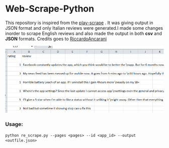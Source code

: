 # Web-Scrape-Python
This repository is inspired from the [play-scrape](https://github.com/RiccardoAncarani/play-scrape) . It was giving output in JSON format and only Italian reviews were generated.I made some changes inorder to  scrape English reviews and also made the output in both **csv** and **JSON** formats.
Credits goes to [RiccardoAncarani](https://github.com/RiccardoAncarani)

![Scraping output sample](review%20scrape.PNG)

### Usage:
```dos
python re_scrape.py --pages <pages> --id <app_id> --output <outfile.json>
```
